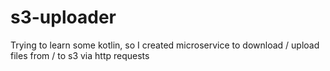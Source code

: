 # s3-uploader

Trying to learn some kotlin, so I created microservice to download / upload files from / to s3 via http requests

